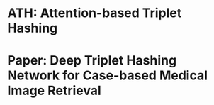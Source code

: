# ATH: Attention-based Triplet Hashing 
# Paper: Deep Triplet Hashing Network for Case-based Medical Image Retrieval
